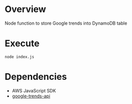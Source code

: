# Overview
Node function to store Google trends into DynamoDB table

# Execute
`node index.js`

# Dependencies

- AWS JavaScript SDK
- [google-trends-api](https://www.npmjs.com/package/google-trends-api)
